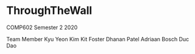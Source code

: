 # ThroughTheWall

COMP602 Semester 2 2020

Team Member
  Kyu Yeon Kim
  Kit Foster
  Dhanan Patel
  Adriaan Bosch
  Duc Dao
